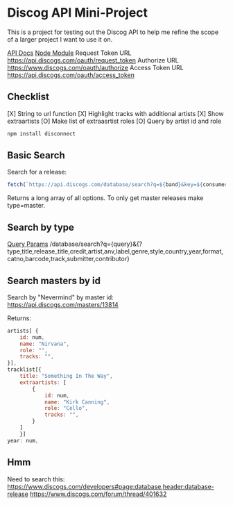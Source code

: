 # Discog API Mini-Project

This is a project for testing out the Discog API to help me refine the scope of a larger project I want to use it on.

[API Docs](https://www.discogs.com/developers)
[Node Module](https://github.com/bartve/disconnect)
Request Token URL <https://api.discogs.com/oauth/request_token>
Authorize URL <https://www.discogs.com/oauth/authorize>
Access Token URL <https://api.discogs.com/oauth/access_token>

## Checklist

[X] String to url function
[X] Highlight tracks with additional artists
[X] Show extraartists
[O] Make list of extraasrtist roles
[O] Query by artist id and role

```bash
npm install disconnect
```

## Basic Search

Search for a release:

```js
fetch(`https://api.discogs.com/database/search?q=${band}&key=${consumerKey}&secret=${consumerSecret}`);
```

Returns a long array of all options. To only get master releases make type=master.

## Search by type

[Query Params](https://www.discogs.com/developers#page:database,header:database-search)
/database/search?q={query}&{?type,title,release_title,credit,artist,anv,label,genre,style,country,year,format,catno,barcode,track,submitter,contributor}

## Search masters by id

Search by "Nevermind" by master id: <https://api.discogs.com/masters/13814>

Returns:

```js
artists[ {
    id: num,
    name: "Nirvana",
    role: "",
    tracks: "",
}],
tracklist[{
    title: "Something In The Way",
    extraartists: [
        {
            id: num,
            name: "Kirk Canning",
            role: "Cello",
            tracks: "",
        }
    ]
    }]
year: num,
```

## Hmm

Need to search this:
<https://www.discogs.com/developers#page:database,header:database-release>
<https://www.discogs.com/forum/thread/401632>
